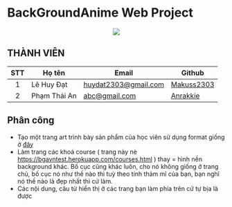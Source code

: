 # BackGroundAnime Web Project

<p align="center">
  <a href="https://bgavntest.herokuapp.com/index.html" title="BGA" style="border: none;">
    <img src="https://i.imgur.com/red5QDf.png">
  </a>
</p>

## THÀNH VIÊN
| STT | Họ tên | Email | Github |
| :---: | --- | --- | --- |
| 1 | Lê Huy Đạt | huydat2303@gmail.com | [Makuss2303](https://github.com/Makuss2303) |
| 2 | Phạm Thái An | abc@gmail.com | [Anrakkie](https://github.com/Anrakkii) |

## Phân công 
* Tạo một trang art trình bày sản phẩm của học viên sử dụng format giống ở [đây](https://www.artsoupworkshop.com/portfolio.html)
* Làm trang các khoá course ( trang này nè https://bgavntest.herokuapp.com/courses.html ) thay = hình nền background khác. Bố cục cũng khác luôn, cho nó không giống ở trang chủ, bố cục nó như thế nào thì tuỳ theo tính thảm mĩ của bạn, bạn nghĩ nó thế nào là đẹp nhất thì cứ làm.
* Các nội dung, câu từ hiển thị ở các trang bạn làm phía trên cứ tự bịa là được
